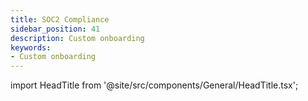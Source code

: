 ```yaml
---
title: SOC2 Compliance
sidebar_position: 41
description: Custom onboarding
keywords:
- Custom onboarding
---
```


import HeadTitle from '@site/src/components/General/HeadTitle.tsx';

<HeadTitle title="SOC2 Compliance | OpenBB Terminal Pro Docs" />

